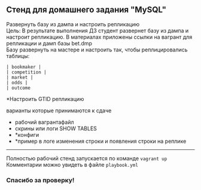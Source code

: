 ## Стенд для домашнего задания "MySQL"

Развернуть базу из дампа и настроить репликацию  
Цель: В результате выполнения ДЗ студент развернет базу из дампа и настроит репликацию.
В материалах приложены ссылки на вагрант для репликации и дамп базы bet.dmp  
Базу развернуть на мастере и настроить так, чтобы реплицировались таблицы:  

    | bookmaker |
    | competition |
    | market |
    | odds |
    | outcome

\*Настроить GTID репликацию

варианты которые принимаются к сдаче

-   рабочий вагрантафайл
-   скрины или логи SHOW TABLES
-   \*конфиги
-   \*пример в логе изменения строки и появления строки на реплике

* * *

Полностью рабочий стенд запускается по команде `vagrant up`  
Комментарии можно увидеть в файле `playbook.yml`  

### Спасибо за проверку!
